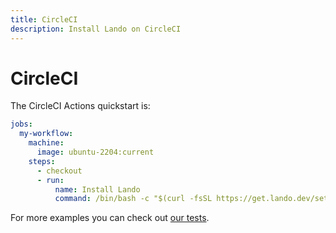 ```yaml
---
title: CircleCI
description: Install Lando on CircleCI
---
```


# CircleCI

The CircleCI Actions quickstart is:

```yaml
jobs:
  my-workflow:
    machine:
      image: ubuntu-2204:current
    steps:
      - checkout
      - run:
          name: Install Lando
          command: /bin/bash -c "$(curl -fsSL https://get.lando.dev/setup-lando.sh)"
```

For more examples you can check out [our tests](https://github.com/lando/setup-lando/blob/main/.circleci/config.yml).

